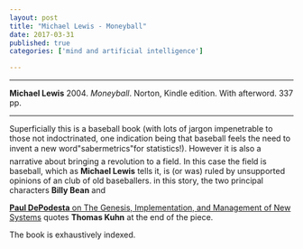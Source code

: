 ```yaml
---
layout: post
title: "Michael Lewis - Moneyball"
date: 2017-03-31
published: true
categories: ['mind and artificial intelligence']

---
```



***
<b>Michael Lewis</b> 2004. _Moneyball_. Norton, Kindle edition. With afterword. 337 pp.

***

Superficially this is a baseball book (with lots of jargon impenetrable to those not indoctrinated, one indication being that baseball feels the need to invent a new word&#151;"sabermetrics"&#151;for statistics!).  However it is also a narrative about bringing a revolution to a field. In this case the field is baseball, which as **Michael Lewis** tells it, is (or was) ruled by unsupported opinions of an club of old baseballers.  in this story, the two principal characters **Billy Bean** and 

 [**Paul DePodesta** on The Genesis, Implementation, and Management of New Systems](https://web.archive.org/web/20040206175549/http://www.csfb.com/thoughtleaderforum/2003/depodesta_sidecolumn.shtml)  quotes **Thomas Kuhn** at the end of the piece.
 
The book is exhaustively indexed.

